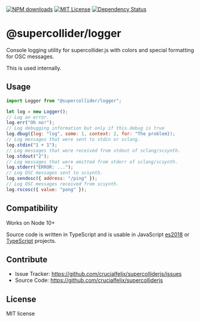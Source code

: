 [![NPM downloads][npm-downloads-image]][npm-url] [![MIT License][license-image]][license-url] [![Dependency Status](https://david-dm.org/@supercollider/logger.svg)](https://david-dm.org/@supercollider/logger)

# @supercollider/logger

Console logging utility for supercollider.js with colors and special formatting for OSC messages.

This is used internally.

## Usage

```js
import Logger from "@supercollider/logger";

let log = new Logger();
// Log an error.
log.err("Oh no!");
// Log debugging information but only if this.debug is true
log.dbug({log: "log", some: 1, context: 2, for: "The problem});
// Log messages that were sent to stdin or sclang.
log.stdin("1 + 1");
// Log messages that were received from stdout of sclang/scsynth.
log.stdout("2");
// Log messages that were emitted from stderr of sclang/scsynth.
log.stderr("ERROR: ...");
// Log OSC messages sent to scsynth.
log.sendosc({ address: "/ping" });
// Log OSC messages received from scsynth.
log.rscosc({ value: "pong" });
```

Compatibility
-------------

Works on Node 10+

Source code is written in TypeScript and is usable in JavaScript [es2018](https://2ality.com/2017/02/ecmascript-2018.html) or [TypeScript](https://www.typescriptlang.org/docs/home.html) projects.

Contribute
----------

- Issue Tracker: https://github.com/crucialfelix/supercolliderjs/issues
- Source Code: https://github.com/crucialfelix/supercolliderjs

License
-------

MIT license

[license-image]: http://img.shields.io/badge/license-MIT-blue.svg?style=flat
[license-url]: LICENSE

[npm-url]: https://npmjs.org/package/@supercollider/logger
[npm-version-image]: http://img.shields.io/npm/v/@supercollider/logger.svg?style=flat
[npm-downloads-image]: http://img.shields.io/npm/dm/@supercollider/logger.svg?style=flat

[travis-url]: http://travis-ci.org/crucialfelix/supercolliderjs
[travis-image]: https://travis-ci.org/crucialfelix/supercolliderjs.svg?branch=master
